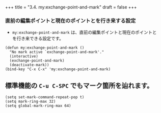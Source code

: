 +++
title = "3.4. my:exchange-point-and-mark"
draft = false
+++
### 直前の編集ポイントと現在のポイントとを行き来する設定
* `my:exchange-point-and-mark` は、直前の編集ポイントと現在のポイントとを行き来できる設定です。

```elisp
(defun my:exchange-point-and-mark ()
  "No mark active `exchange-point-and-mark'."
  (interactive)
  (exchange-point-and-mark)
  (deactivate-mark))		 
(bind-key "C-x C-x" 'my:exchange-point-and-mark)
```

## 標準機能の `C-u C-SPC` でもマーク箇所を辿れます。

```elisp
(setq set-mark-command-repeat-pop t)
(setq mark-ring-max 32)
(setq global-mark-ring-max 64)
```


